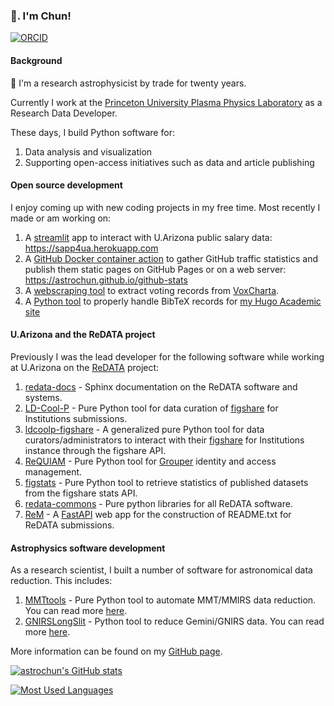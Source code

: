### 👋. I'm Chun!

[![ORCID](https://img.shields.io/badge/ORCID-0000--0002--4245--2318-green?logo=orcid)](https://orcid.org/0000-0002-4245-2318)

#### Background

🔭 I'm a research astrophysicist by trade for twenty years.

Currently I work at the [Princeton University Plasma Physics Laboratory](https://pppl.gov) as a Research Data Developer.

These days, I build Python software for:

1. Data analysis and visualization
2. Supporting open-access initiatives such as data and article publishing

#### Open source development
I enjoy coming up with new coding projects in my free time. Most recently I made or am working on:

1. A [streamlit](https://github.com/streamlit/streamlit) app to interact with U.Arizona public salary data: https://sapp4ua.herokuapp.com
2. A [GitHub Docker container action](https://github.com/astrochun/github-stats-pages) to gather GitHub traffic statistics and publish them static pages on GitHub Pages or on a web server: https://astrochun.github.io/github-stats
3. A [webscraping tool](https://github.com/astrochun/voxcharta-my-voting-record) to extract voting records from [VoxCharta](https://voxcharta.org).
4. A [Python tool](https://github.com/astrochun/academic-ads-bibtex) to properly handle BibTeX records for [my Hugo Academic site](https://astrochun.github.io)

#### U.Arizona and the ReDATA project

Previously I was the lead developer for the following software while working at U.Arizona on the
[ReDATA](https://arizona.figshare.com) project:

1. [redata-docs](https://github.com/UAL-RE/redata-docs) - Sphinx documentation on the ReDATA software and systems.
2. [LD-Cool-P](https://github.com/UAL-RE/LD_Cool_P) - Pure Python tool for data curation of [figshare](https://figshare.com) for Institutions submissions.
3. [ldcoolp-figshare](https://github.com/UAL-RE/ldcoolp-figshare) - A generalized pure Python tool for data curators/administrators to interact with their [figshare](https://figshare.com) for Institutions instance through the figshare API.
4. [ReQUIAM](https://github.com/UAL-RE/ReQUIAM) - Pure Python tool for [Grouper](https://spaces.at.internet2.edu/display/Grouper/Grouper+Wiki+Home) identity and access management.
5. [figstats](https://github.com/UAL-RE/figstats) - Pure Python tool to retrieve statistics of published datasets from the figshare stats API.
6. [redata-commons](https://github.com/UAL-RE/redata-commons) - Pure python libraries for all ReDATA software.
7. [ReM](https://github.com/UAL-RE/ReM) - A [FastAPI](https://github.com/tiangolo/fastapi) web app for the construction of README.txt for ReDATA submissions.

#### Astrophysics software development

As a research scientist, I built a number of software for astronomical data reduction. This includes:

1. [MMTtools](https://github.com/astrochun/MMTtools) - Pure Python tool to automate MMT/MMIRS data reduction. You can read more [here](https://astrochun.github.io/project/mmttools/mmirs/).
2. [GNIRSLongSlit](https://github.com/astrochun/GNIRSLongSlit) - Python tool to reduce Gemini/GNIRS data. You can read more [here](https://astrochun.github.io/project/gnirslongslit/).

More information can be found on my [GitHub page](https://astrochun.github.io).

[![astrochun's GitHub stats](https://github-readme-stats-red-six.vercel.app/api?username=astrochun&hide=stars&count_private=true&show_icons=true)](https://github.com/anuraghazra/github-readme-stats)

[![Most Used Languages](https://github-readme-stats-red-six.vercel.app/api/top-langs/?username=astrochun&exclude_repo=astrochun.github.io&count_private=true)](https://github.com/anuraghazra/github-readme-stats)
